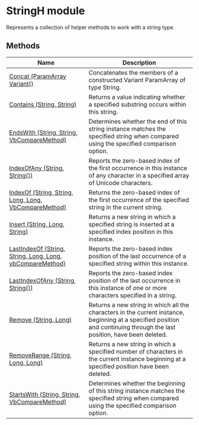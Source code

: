 # StringH module

Represents a collection of helper methods to work with a string type.

## Methods

|Name|Description|
|-|-|
|[Concat (ParamArray Variant()](./Concat.md)|Concatenates the members of a constructed Variant ParamArray of type String.|
|[Contains (String, String)](./Contains.md)|Returns a value indicating whether a specified substring occurs within this string.|
|[EndsWith (String, String, VbCompareMethod)](./EndsWith.md)|Determines whether the end of this string instance matches the specified string when compared using the specified comparison option.|
|[IndexOfAny (String, String())](./IndexOfAny.md)|Reports the zero-based index of the first occurrence in this instance of any character in a specified array of Unicode characters.|
|[IndexOf (String, String, Long, Long, VbCompareMethod)](./IndexOf.md)|Returns the zero-based index of the first occurrence of the specified string in the current string.|
|[Insert (String, Long, String)](./Insert.md)|Returns a new string in which a specified string is inserted at a specified index position in this instance.|
|[LastIndexOf (String, String, Long, Long, vbCompareMethod)](./LastIndexOf.md)|Reports the zero-based index position of the last occurrence of a specified string within this instance.|
|[LastIndexOfAny (String, String())](./LastIndexOfAny.md)|Reports the zero-based index position of the last occurrence in this instance of one or more characters specified in a string.|
|[Remove (String, Long)](./Remove.md)|Returns a new string in which all the characters in the current instance, beginning at a specified position and continuing through the last position, have been deleted.|
|[RemoveRange (String, Long, Long)](./RemoveRange.md)|Returns a new string in which a specified number of characters in the current instance beginning at a specified position have been deleted.|
|[StartsWith (String, String, VbCompareMethod)](./StartsWith.md)|Determines whether the beginning of this string instance matches the specified string when compared using the specified comparison option.|
